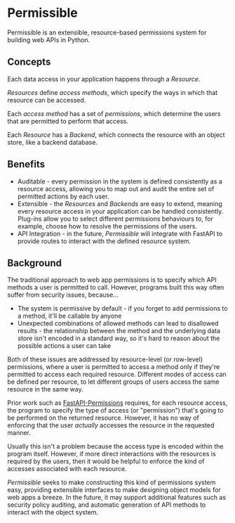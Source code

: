 # Permissible

Permissible is an extensible, resource-based permissions system for building web APIs in Python.

## Concepts

Each data access in your application happens through a _Resource_.

_Resources_ define _access methods_, which specify the ways in which that resource can be accessed.

Each _access method_ has a set of _permissions_, which determine the users that are permitted to perform that access.

Each _Resource_ has a _Backend_, which connects the resource with an object store, like a backend database.

## Benefits

* Auditable - every permission in the system is defined consistently as a resource access, allowing you to map out and audit the entire set of permitted actions by each user.
* Extensible - the _Resources_ and _Backends_ are easy to extend, meaning every resource access in your application can be handled consistently.  Plug-ins allow you to select different permissions behaviours to, for example, choose how to resolve the permissions of the users.
* API Integration - in the future, _Permissible_ will integrate with FastAPI to provide routes to interact with the defined resource system.


## Background

The traditional approach to web app permissions is to specify which API methods a user is permitted to call.  However, programs built this way often suffer from security issues, because...

* The system is permissive by default - if you forget to add permissions to a method, it'll be callable by anyone
* Unexpected combinations of allowed methods can lead to disallowed results - the relationship between the method and the underlying data store isn't encoded in a standard way, so it's hard to reason about the possible actions a user can take

Both of these issues are addressed by resource-level (or row-level) permissions, where a user is permitted to access a method only if they're permitted to access each required resource.  Different modes of access can be defined per resource, to let different groups of users access the same resource in the same way.

Prior work such as [FastAPI-Permissions](https://github.com/holgi/fastapi-permissions) requires, for each resource access, the program to specify the type of access (or "permission") that's going to be performed on the returned resource.  However, it has no way of enforcing that the user _actually_ accesses the resource in the requested manner.

Usually this isn't a problem because the access type is encoded within the program itself.  However, if more direct interactions with the resources is required by the users, then it would be helpful to enforce the kind of accesses associated with each resource.

_Permissible_ seeks to make constructing this kind of permissions system easy, providing extensible interfaces to make designing object models for web apps a breeze.  In the future, it may support additional features such as security policy auditing, and automatic generation of API methods to interact with the object system.
